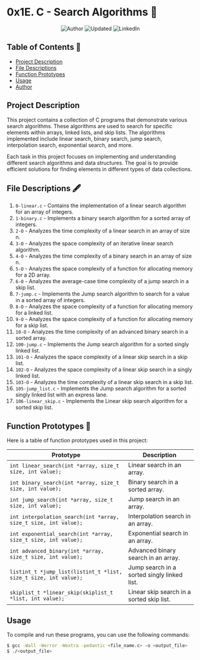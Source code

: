 # 0x1E. C - Search Algorithms 📖

<p align="center">
  <img src="https://img.shields.io/badge/Author-Chris Igebu-green" alt="Author">
  <img src="https://img.shields.io/badge/Updated-2023-10-10-white" alt="Updated">
  <img src="https://img.shields.io/badge/LinkedIn-christopher-igebu-green" alt="LinkedIn">
</p>


## Table of Contents 📑
- [Project Description](#project-description)
- [File Descriptions](#file-descriptions)
- [Function Prototypes](#function-prototypes)
- [Usage](#usage)
- [Author](#author)

## Project Description

This project contains a collection of C programs that demonstrate various search algorithms. These algorithms are used to search for specific elements within arrays, linked lists, and skip lists. The algorithms implemented include linear search, binary search, jump search, interpolation search, exponential search, and more.

Each task in this project focuses on implementing and understanding different search algorithms and data structures. The goal is to provide efficient solutions for finding elements in different types of data collections.

## File Descriptions 🖋

1. `0-linear.c` - Contains the implementation of a linear search algorithm for an array of integers.
2. `1-binary.c` - Implements a binary search algorithm for a sorted array of integers.
3. `2-O` - Analyzes the time complexity of a linear search in an array of size n.
4. `3-O` - Analyzes the space complexity of an iterative linear search algorithm.
5. `4-O` - Analyzes the time complexity of a binary search in an array of size n.
6. `5-O` - Analyzes the space complexity of a function for allocating memory for a 2D array.
7. `6-O` - Analyzes the average-case time complexity of a jump search in a skip list.
8. `7-jump.c` - Implements the Jump search algorithm to search for a value in a sorted array of integers.
9. `8-O` - Analyzes the space complexity of a function for allocating memory for a linked list.
10. `9-O` - Analyzes the space complexity of a function for allocating memory for a skip list.
11. `10-O` - Analyzes the time complexity of an advanced binary search in a sorted array.
12. `100-jump.c` - Implements the Jump search algorithm for a sorted singly linked list.
13. `101-O` - Analyzes the space complexity of a linear skip search in a skip list.
14. `102-O` - Analyzes the space complexity of a linear skip search in a singly linked list.
15. `103-O` - Analyzes the time complexity of a linear skip search in a skip list.
16. `105-jump_list.c` - Implements the Jump search algorithm for a sorted singly linked list with an express lane.
17. `106-linear_skip.c` - Implements the Linear skip search algorithm for a sorted skip list.

## Function Prototypes 📜

Here is a table of function prototypes used in this project:

| Prototype                                     | Description                               |
|-----------------------------------------------|-------------------------------------------|
| `int linear_search(int *array, size_t size, int value);` | Linear search in an array.               |
| `int binary_search(int *array, size_t size, int value);` | Binary search in a sorted array.        |
| `int jump_search(int *array, size_t size, int value);`   | Jump search in an array.                |
| `int interpolation_search(int *array, size_t size, int value);` | Interpolation search in an array. |
| `int exponential_search(int *array, size_t size, int value);` | Exponential search in an array.     |
| `int advanced_binary(int *array, size_t size, int value);`   | Advanced binary search in an array.  |
| `listint_t *jump_list(listint_t *list, size_t size, int value);` | Jump search in a sorted singly linked list. |
| `skiplist_t *linear_skip(skiplist_t *list, int value);` | Linear skip search in a sorted skip list. |

## Usage

To compile and run these programs, you can use the following commands:

```bash
$ gcc -Wall -Werror -Wextra -pedantic <file_name.c> -o <output_file>
$ ./<output_file>

